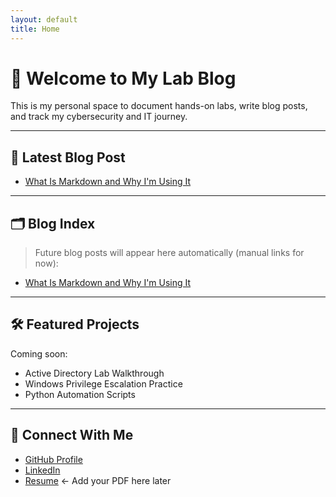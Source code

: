```yaml
---
layout: default
title: Home
---
```


# 👋 Welcome to My Lab Blog

This is my personal space to document hands-on labs, write blog posts, and track my cybersecurity and IT journey.

---

## 📘 Latest Blog Post

- [What Is Markdown and Why I'm Using It](2024/04/30/what-is-markdown.html)

---

## 🗂 Blog Index

> Future blog posts will appear here automatically (manual links for now):

- [What Is Markdown and Why I'm Using It](2024/04/30/what-is-markdown.html)

---

## 🛠 Featured Projects

Coming soon:
- Active Directory Lab Walkthrough
- Windows Privilege Escalation Practice
- Python Automation Scripts

---

## 📎 Connect With Me

- [GitHub Profile](https://github.com/sloucks623)
- [LinkedIn](www.linkedin.com/in/steven-loucks-846b65270)
- [Resume](./assets/resume.pdf)  ← Add your PDF here later

